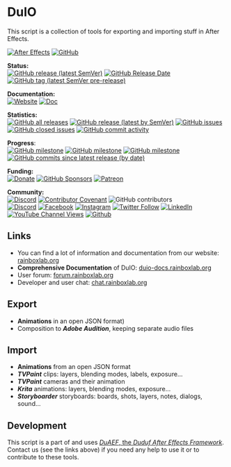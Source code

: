 # DuIO

This script is a collection of tools for exporting and importing stuff in After Effects.

[![After Effects](https://img.shields.io/badge/After%20Effects-Win%20|%20Mac-informational?color=lightgrey&logo=adobeaftereffects)](#) [![GitHub](https://img.shields.io/github/license/RxLaboratory/DuIO?color=lightgrey)](LICENSE.md)

**Status:**  
[![GitHub release (latest SemVer)](https://img.shields.io/github/v/release/RxLaboratory/DuIO?color=brightgreen)](https://github.com/RxLaboratory/DuIO/releases) [![GitHub Release Date](https://img.shields.io/github/release-date/RxLaboratory/DuIO)](https://github.com/RxLaboratory/DuIO/releases) [![GitHub tag (latest SemVer pre-release)](https://img.shields.io/github/v/tag/RxLaboratory/DuIO?include_prereleases&label=testing)](https://github.com/RxLaboratory/DuIO/tags)

**Documentation:**  
[![Website](https://img.shields.io/badge/website-RxLab-informational)](http://rxlaboratory.org/tools/duio) [![Doc](https://img.shields.io/badge/documentation-duio.rxlab.guide-informational)](http://duio.rxlab.guide)

**Statistics:**  
[![GitHub all releases](https://img.shields.io/github/downloads/RxLaboratory/DuIO/total)](https://github.com/RxLaboratory/DuIO/releases) [![GitHub release (latest by SemVer)](https://img.shields.io/github/downloads/RxLaboratory/DuIO/latest/total?sort=semver)](https://github.com/RxLaboratory/DuIO/releases) [![GitHub issues](https://img.shields.io/github/issues-raw/RxLaboratory/DuIO)](https://github.com/RxLaboratory/DuIO/issues) [![GitHub closed issues](https://img.shields.io/github/issues-closed-raw/RxLaboratory/DuIO?color=lightgrey)](https://github.com/RxLaboratory/DuIO/issues?q=is%3Aissue+is%3Aclosed) [![GitHub commit activity](https://img.shields.io/github/commit-activity/m/RxLaboratory/DuIO)](https://github.com/RxLaboratory/DuIO/graphs/commit-activity)

**Progress**:  
[![GitHub milestone](https://img.shields.io/github/milestones/progress-percent/RxLaboratory/DuIO/1)](https://github.com/RxLaboratory/DuIO/milestone/1) [![GitHub milestone](https://img.shields.io/github/milestones/issues-open/RxLaboratory/DuIO/1)](https://github.com/RxLaboratory/DuIO/milestone/1) [![GitHub milestone](https://img.shields.io/github/milestones/issues-closed/RxLaboratory/DuIO/1)](https://github.com/RxLaboratory/DuIO/milestone/1?closed=1) [![GitHub commits since latest release (by date)](https://img.shields.io/github/commits-since/RxLaboratory/DuIO/latest)](https://github.com/RxLaboratory/DuIO/network)

**Funding:**  
[![Donate](https://img.shields.io/badge/donate--blue?logo=heart)](http://donate.rxlab.info) [![GitHub Sponsors](https://img.shields.io/github/sponsors/RxLaboratory?logo=github)](https://github.com/sponsors/RxLaboratory) [![Patreon](https://img.shields.io/badge/patreon--blue?logo=patreon)](https://patreon.com/duduf)

**Community:**  
[![Discord](https://img.shields.io/discord/480782642825134100)](http://chat.rxlab.info) [![Contributor Covenant](https://img.shields.io/badge/Contributor%20Covenant-2.1-4baaaa.svg)](CODE_OF_CONDUCT.md) ![GitHub contributors](https://img.shields.io/github/contributors-anon/RxLaboratory/DuIO)  
[![Discord](https://img.shields.io/discord/480782642825134100?logo=discord&style=social&label=Discord)](http://chat.rxlab.info)
[![Facebook](https://img.shields.io/badge/Facebook-1877F2?logo=facebook&style=social)](https://www.facebook.com/rxlaboratory) [![Instagram](https://img.shields.io/badge/Instagram-E4405F?logo=instagram&style=social)](https://www.instagram.com/rxlaboratory/) [![Twitter Follow](https://img.shields.io/twitter/follow/RxLaboratory?label=Twitter&style=social)](https://www.twitter.com/rxlaboratory/) [![LinkedIn](https://img.shields.io/badge/LinkedIn-0077B5?logo=linkedin&style=social)](https://www.linkedin.com/company/RxLaboratory/) [![YouTube Channel Views](https://img.shields.io/youtube/channel/views/UC64qGypBbyM-ia-yf0nFSTg?label=Youtube)](https://www.youtube.com/channel/UC64qGypBbyM-ia-yf0nFSTg) [![Github](https://img.shields.io/badge/GitHub-100000?logo=github&logoColor=100000&style=social)](https://github.com/RxLaboratory/DuIO)

## Links

- You can find a lot of information and documentation from our website: [rainboxlab.org](https://rainboxlab.org)
- **Comprehensive Documentation** of DuIO: [duio-docs.rainboxlab.org](http://duio-docs.rainboxlab.org)
- User forum: [forum.rainboxlab.org](http://forum.rainboxlab.org)   
- Developer and user chat: [chat.rainboxlab.org](http://chat.rainboxlab.org)

## Export

- **Animations** in an open JSON format)
- Composition to ***Adobe Audition***, keeping separate audio files

## Import

- **Animations** from an open JSON format
- ***TVPaint*** clips: layers, blending modes, labels, exposure...
- ***TVPaint*** cameras and their animation
- ***Krita*** animations: layers, blending modes, exposure...
- ***Storyboarder*** storyboards: boards, shots, layers, notes, dialogs, sound...

## Development

This script is a part of and uses [*DuAEF*, the *Duduf After Effects Framework*](https://github.com/Rainbox-dev/DuAEF).  
Contact us (see the links above) if you need any help to use it or to contribute to these tools.
